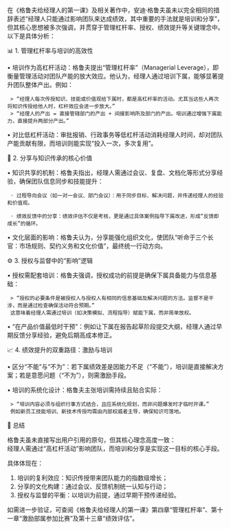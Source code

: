 在《格鲁夫给经理人的第一课》及相关著作中，安迪·格鲁夫虽未以完全相同的措辞表述“经理人只能通过影响团队来达成绩效，其中重要的手法就是培训和分享”，但其核心思想被多次强调，并贯穿于管理杠杆率、授权、绩效提升等关键理念中。以下是具体分析：

📊 1. 管理杠杆率与培训的高效性

   • 培训作为高杠杆活动：格鲁夫提出“管理杠杆率”（Managerial Leverage），即衡量管理活动对团队产能的放大效应。他认为，经理人通过培训下属，能够显著提升团队整体产出。例如：

     > “经理人每次传授知识、技能或价值观给下属时，都是高杠杆率的活动。尤其当这些人再次将知识传授给他人时，杠杆效应会进一步放大。”  
     > “经理人的产出 = 直接管辖部门的产出 + 间接影响所及部门的产出。培训通过增强下属能力，直接提升两部分产出。”
   • 对比低杠杆活动：审批报销、行政事务等低杠杆活动消耗经理人时间，却对团队产能贡献有限，而培训则能实现“投入一次，多次复用”。

🧠 2. 分享与知识传承的核心价值

   • 知识共享的机制：格鲁夫指出，经理人需通过会议、复盘、文档化等形式分享经验，确保团队信息同步和技能提升：

     ◦ 过程导向会议（如一对一会议、部门会议）：用于同步目标、解决问题，并传递经理人的经验和价值观。

     ◦ 绩效反馈中的分享：绩效评估不仅是考核，更是通过具体案例指导下属改进，形成“反馈即成长”的循环。

   • 文化层面的影响：格鲁夫认为，分享能强化组织文化，使团队“听命于三个长官：市场规则、契约义务和文化价值”，最终统一行动方向。

⚙️ 3. 授权与监督中的“影响”逻辑

   • 授权需配套培训：格鲁夫强调，授权成功的前提是确保下属具备能力与信息基础：

     > “授权的必要条件是被授权人与授权人有相同的信息基础及解决问题的方法。监督不是干涉，而是通过检查确保活动符合预期。”  
     这意味着经理人需通过培训（如决策模拟、流程指导）赋能下属，而非简单放权。
   • “在产品价值最低时干预”：例如让下属在报告起草阶段提交大纲，经理人通过早期反馈分享经验，避免后期高成本修正。

📈 4. 绩效提升的双重路径：激励与培训

   • 区分“不能”与“不为”：若下属绩效差是因能力不足（“不能”），培训是直接解决方案；若是意愿问题（“不为”），则需激励手段。

   • 培训的系统化设计：格鲁夫主张培训需持续且贴合实际：

     > “培训内容必须与组织行事方式结合，且应系统化规划，而非问题爆发时才临时开课。”  
     例如新员工技能培训、新技术传授均需由内部权威者主导，确保知识可落地。

💎 总结

格鲁夫虽未直接写出用户引用的原句，但其核心理念高度一致：  
经理人需通过“高杠杆活动”影响团队，而培训和分享是实现这一目标的核心手段。  

具体体现在：  
1. 培训的复利效应：知识传授带来团队能力的指数级增长；  
2. 分享的文化构建：通过会议、反馈机制统一认知与行动；  
3. 授权与监督的平衡：以培训为前提，通过早期干预传递经验。  

如需进一步验证，可查阅《格鲁夫给经理人的第一课》第四章“管理杠杆率”、第十一章“激励部属参加比赛”及第十三章“绩效评估”。